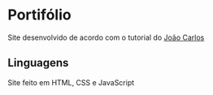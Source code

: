# Portifólio

Site desenvolvido de acordo com o tutorial do [João Carlos](https://www.youtube.com/watch?v=L_JSUkn7LME&list=PLM_90--7SomWgfPYCXnpuoY2L-Z_Z-AiV&ab_channel=Jo%C3%A3oCarlosLimaeSilva )

## Linguagens

Site feito em HTML, CSS e JavaScript 




